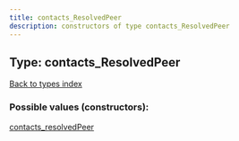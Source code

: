 ```yaml
---
title: contacts_ResolvedPeer
description: constructors of type contacts_ResolvedPeer
---
```

## Type: contacts\_ResolvedPeer  
[Back to types index](index.md)



### Possible values (constructors):

[contacts\_resolvedPeer](../constructors/contacts_resolvedPeer.md)  

